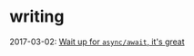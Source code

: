 # writing

2017-03-02: [Wait up for `async/await`, it's great](https://medium.com/@godspeedelbow/wait-up-for-async-await-its-great-a69029cc1b6a#.3qls8hahn)
